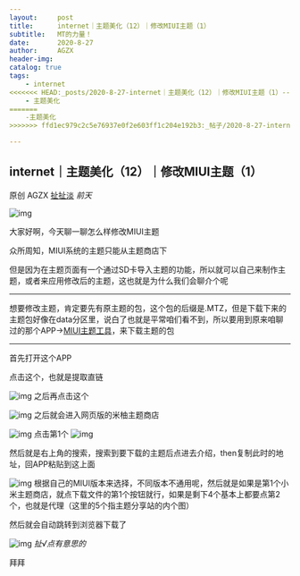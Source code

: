 ```yaml
---
layout:     post
title:      internet｜主题美化（12）｜修改MIUI主题（1）
subtitle:   MT的力量！
date:       2020-8-27
author:     AGZX
header-img: 
catalog: true
tags:
    - internet
<<<<<<< HEAD:_posts/2020-8-27-internet｜主题美化（12）｜修改MIUI主题（1）----------.md
    - 主题美化
=======
    -主题美化
>>>>>>> ffd1ec979c2c5e76937e0f2e603ff1c204e192b3:_帖子/2020-8-27-internet｜主题美化（12）｜修改MIUI主题（1）----------.md

---
```


## internet｜主题美化（12）｜修改MIUI主题（1）

原创 AGZX [扯扯淡](javascript:void(0);) *前天*

![img](https://mmbiz.qpic.cn/mmbiz_gif/tMsLbdfwxoM12GmQGZYFy7azn1RM2Izncuqicg2azuCibJyPB4QUKslUmRtlYYXibScaxKCGx7ebczkJLq5mQWhJg/640?wx_fmt=gif&tp=webp&wxfrom=5&wx_lazy=1)

大家好啊，今天聊一聊怎么样修改MIUI主题

众所周知，MIUI系统的主题只能从主题商店下

但是因为在主题页面有一个通过SD卡导入主题的功能，所以就可以自己来制作主题，或者来应用修改后的主题，这也就是为什么我们会聊介个呢

------

想要修改主题，肯定要先有原主题的包，这个包的后缀是.MTZ，但是下载下来的主题包好像在data分区里，说白了也就是平常咱们看不到，所以要用到原来咱聊过的那个APP→[MIUI主题工具](https://mp.weixin.qq.com/s?__biz=MzI4Nzc2MzA3OQ==&mid=2247484145&idx=1&sn=2502b00ddb630c7fb34b8b0cad2eb162&scene=21#wechat_redirect)，来下载主题的包

------

首先打开这个APP

点击这个，也就是提取直链

![img](https://mmbiz.qpic.cn/mmbiz_jpg/tMsLbdfwxoM9RHATZlVkQFYj0t3vYO24wSm56mib90iakOPCAfY1dYy30pLfMvibzTzCKXrHicghhrYFEZxIc7VTiaw/640?wx_fmt=jpeg&tp=webp&wxfrom=5&wx_lazy=1&wx_co=1)
之后再点击这个

![img](https://mmbiz.qpic.cn/mmbiz_jpg/tMsLbdfwxoM9RHATZlVkQFYj0t3vYO24uWialUgZIlYs5p7C40ygojlBogKSCAAbCL40uiaBgZLwcAjRzajRhfQg/640?wx_fmt=jpeg&tp=webp&wxfrom=5&wx_lazy=1&wx_co=1)
之后就会进入网页版的米柚主题商店

![img](https://mmbiz.qpic.cn/mmbiz_jpg/tMsLbdfwxoM9RHATZlVkQFYj0t3vYO24oY71lg5CDJqBpYd9QjyBcDiciaia2NuY4ASPiaedHbdWAavXabO92zgOVw/640?wx_fmt=jpeg&tp=webp&wxfrom=5&wx_lazy=1&wx_co=1)
点击第1个
![img](https://mmbiz.qpic.cn/mmbiz_jpg/tMsLbdfwxoM9RHATZlVkQFYj0t3vYO24IMFHwcY8jDic3l2IrZSSnVGF7NKF4K93M89qicdYtCcJsSgAnybkiakGQ/640?wx_fmt=jpeg&tp=webp&wxfrom=5&wx_lazy=1&wx_co=1)



然后就是右上角的搜索，搜索到要下载的主题后点进去介绍，then复制此时的地址，回APP粘贴到这上面

![img](https://mmbiz.qpic.cn/mmbiz_jpg/tMsLbdfwxoM9RHATZlVkQFYj0t3vYO24WP5gM4JyUvBHbNRGpMMUvPXLjJmLwz4CgDoNiaIIicyOgbq4nDL4P4lw/640?wx_fmt=jpeg&tp=webp&wxfrom=5&wx_lazy=1&wx_co=1)
根据自己的MIUI版本来选择，不同版本不通用呢，然后就是如果是第1个小米主题商店，就点下载文件的第1个按钮就行，如果是剩下4个基本上都要点第2个，也就是代理（这里的5个指主题分享站的内个图）

然后就会自动跳转到浏览器下载了



![img](https://mmbiz.qpic.cn/mmbiz_jpg/tMsLbdfwxoPvhibcLnC5hTcXqKITTp19Os0eaE28ibFHd1diborCdq4BOb32R37jcoPQmJibxk3ibbS3xQp2L4TXicvg/640?wx_fmt=jpeg&tp=webp&wxfrom=5&wx_lazy=1&wx_co=1)
*扯√点有意思的*

拜拜
